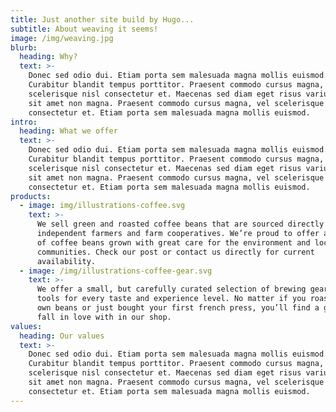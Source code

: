 ```yaml
---
title: Just another site build by Hugo...
subtitle: About weaving it seems!
image: /img/weaving.jpg
blurb:
  heading: Why?
  text: >-
    Donec sed odio dui. Etiam porta sem malesuada magna mollis euismod.
    Curabitur blandit tempus porttitor. Praesent commodo cursus magna, vel
    scelerisque nisl consectetur et. Maecenas sed diam eget risus varius blandit
    sit amet non magna. Praesent commodo cursus magna, vel scelerisque nisl
    consectetur et. Etiam porta sem malesuada magna mollis euismod.
intro:
  heading: What we offer
  text: >-
    Donec sed odio dui. Etiam porta sem malesuada magna mollis euismod.
    Curabitur blandit tempus porttitor. Praesent commodo cursus magna, vel
    scelerisque nisl consectetur et. Maecenas sed diam eget risus varius blandit
    sit amet non magna. Praesent commodo cursus magna, vel scelerisque nisl
    consectetur et. Etiam porta sem malesuada magna mollis euismod.
products:
  - image: img/illustrations-coffee.svg
    text: >-
      We sell green and roasted coffee beans that are sourced directly from
      independent farmers and farm cooperatives. We’re proud to offer a variety
      of coffee beans grown with great care for the environment and local
      communities. Check our post or contact us directly for current
      availability.
  - image: /img/illustrations-coffee-gear.svg
    text: >-
      We offer a small, but carefully curated selection of brewing gear and
      tools for every taste and experience level. No matter if you roast your
      own beans or just bought your first french press, you’ll find a gadget to
      fall in love with in our shop.
values:
  heading: Our values
  text: >-
    Donec sed odio dui. Etiam porta sem malesuada magna mollis euismod.
    Curabitur blandit tempus porttitor. Praesent commodo cursus magna, vel
    scelerisque nisl consectetur et. Maecenas sed diam eget risus varius blandit
    sit amet non magna. Praesent commodo cursus magna, vel scelerisque nisl
    consectetur et. Etiam porta sem malesuada magna mollis euismod.
---
```


